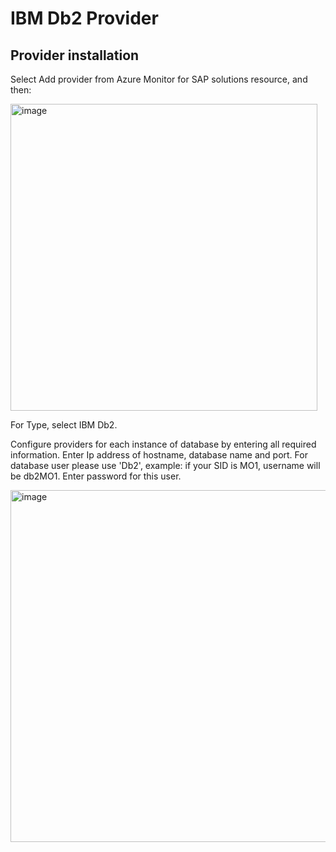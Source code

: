 # **IBM Db2 Provider**

## Provider installation

Select Add provider from Azure Monitor for SAP solutions resource, and then:


<img width="491" alt="image" src="https://user-images.githubusercontent.com/33844181/167706257-2fa23564-cc41-4fc7-a0a2-4d6d0110f563.png">


For Type, select IBM Db2.

Configure providers for each instance of database by entering all required information.
Enter Ip address of hostname, database name and port.
For database user please use 'Db2<SAP SID>', example: if your SID is MO1, username will be db2MO1. Enter password for this user.

<img width="563" alt="image" src="https://user-images.githubusercontent.com/33844181/167953657-5519fafe-d201-4ead-a7d4-2dfb86a3f45e.png">


